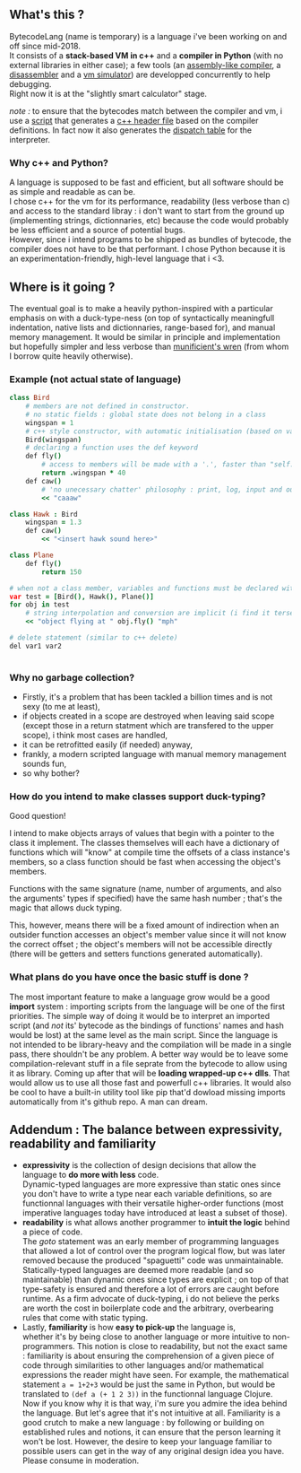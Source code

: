 ## What's this ?
BytecodeLang (name is temporary) is a language i've been working on and off since mid-2018.  
It consists of a **stack-based VM in c++** and a **compiler in Python** (with no external libraries in either case); a few tools (an [assembly-like compiler](https://github.com/Lcbx/BytecodeLang/blob/master/compiler/assembly_compiler.py), a [disassembler](https://github.com/Lcbx/BytecodeLang/blob/master/compiler/disassembler.py) and a [vm simulator](https://github.com/Lcbx/BytecodeLang/blob/master/compiler/vm_simulator.py)) are developped concurrently to help debugging.  
Right now it is at the "slightly smart calculator" stage.

*note :*  to ensure that the bytecodes match between the compiler and vm, i use a [script](https://github.com/Lcbx/BytecodeLang/blob/master/compiler/opcodes.py) that generates a [c++ header file](https://github.com/Lcbx/BytecodeLang/blob/master/vm/opcodes.h) based on the compiler definitions. In fact now it also generates the [dispatch table](https://github.com/Lcbx/BytecodeLang/blob/master/vm/core.cpp) for the interpreter.

### Why c++ and Python?
A language is supposed to be fast and efficient, but all software should be as simple and readable as can be.  
I chose c++ for the vm for its performance, readability (less verbose than c) and access to the standard libray : i don't want to start from the ground up (implementing strings, dictionnaries, etc) because the code would probably be less efficient and a source of potential bugs.  
However, since i intend programs to be shipped as bundles of bytecode, the compiler does not have to be that performant. I chose Python because it is an experimentation-friendly, high-level language that i <3.

## Where is it going ?
The eventual goal is to make a heavily python-inspired with a particular emphasis on with a duck-type-ness (on top of syntactically meaningfull indentation, native lists and dictionnaries, range-based for), and manual memory management. It would be similar in principle and implementation but hopefully simpler and less verbose than [munificient's wren](https://github.com/wren-lang/wren) (from whom I borrow quite heavily otherwise).

 ### Example (not actual state of language)
``` CoffeeScript
class Bird 
    # members are not defined in constructor.
    # no static fields : global state does not belong in a class
    wingspan = 1
    # c++ style constructor, with automatic initialisation (based on variable name) 
    Bird(wingspan)
    # declaring a function uses the def keyword
    def fly()
        # access to members will be made with a '.', faster than "self." and still readable
        return .wingspan * 40
    def caw()
        # 'no unecessary chatter' philosophy : print, log, input and output use << and >> (print by default)
        << "caaaw"

class Hawk : Bird
    wingspan = 1.3
    def caw()
        << "<insert hawk sound here>"

class Plane
    def fly()
        return 150

# when not a class member, variables and functions must be declared with "var" and "def" 
var test = [Bird(), Hawk(), Plane()]
for obj in test
    # string interpolation and conversion are implicit (i find it terse and expresive)
    << "object flying at " obj.fly() "mph"

# delete statement (similar to c++ delete)
del var1 var2
	
```

### Why no garbage collection?
* Firstly, it's a problem that has been tackled a billion times and is not sexy (to me at least),
* if objects created in a scope are destroyed when leaving said scope (except those in a return statment which are transfered to the upper scope), i think most cases are handled,
* it can be retrofitted easily (if needed) anyway,
* frankly, a modern scripted language with manual memory management sounds fun,
* so why bother?

### How do you intend to make classes support duck-typing?
Good question!

I intend to make objects arrays of values that begin with a pointer to the class it implement. The classes themselves will each have a dictionary of functions which will "know" at compile time the offsets of a class instance's members, so a class function should be fast when accessing the object's members.

Functions with the same signature (name, number of arguments, and also the arguments' types if specified) have the same hash number ; that's the magic that allows duck typing.

This, however, means there will be a fixed amount of indirection when an outsider function accesses an object's member value since it will not know the correct offset ; the object's members will not be accessible directly (there will be getters and setters functions generated automatically).

### What plans do you have once the basic stuff is done ?
The most important feature to make a language grow would be a good  **import** system : importing scripts from the language will be one of the first priorities. The simple way of doing it would be to interpret an imported script (and *not* its' bytecode as the bindings of functions' names and hash would be lost) at the same level as the main script. Since the language is not intended to be library-heavy and the compilation will be made in a single pass, there shouldn't be any problem. A better way would be to leave some compilation-relevant stuff in a file seprate from the bytecode to allow using it as library.
Coming up after that will be **loading wrapped-up c++ dlls**.
That would allow us to use all those fast and powerfull c++ libraries. It would also be cool to have a built-in utility tool like pip that'd dowload missing imports automatically from it's github repo. A man can dream.

## Addendum : The balance between expressivity, readability and familiarity
* **expressivity** is the collection of design decisions that allow the language to **do more with less** code.  
Dynamic-typed languages are more expressive than static ones since you don't have to write a type near each variable definitions, so are functionnal languages with their versatile higher-order functions (most imperative languages today have introduced at least a subset of those).
* **readability** is what allows another programmer to **intuit the logic** behind a piece of code.  
The _goto_ statement was an early member of programming languages that allowed a lot of control over the program logical flow, but was later removed because the produced "spaguetti" code was unmaintainable. Statically-typed languages are deemed more readable (and so maintainable) than dynamic ones since types are explicit ; on top of that type-safety is ensured and therefore a lot of errors are caught before runtime. As a firm advocate of duck-typing, i do not believe the perks are worth the cost in boilerplate code and the arbitrary, overbearing rules that come with static typing.
* Lastly, **familiarity** is how **easy to pick-up** the language is,  
whether it's by being close to another language or more intuitive to non-programmers. This notion is close to readability, but not the exact same : familiarity is about ensuring the comprehension of a given piece of code through similarities to other languages and/or mathematical expressions the reader might have seen.
For example, the mathematical statement `a = 1+2+3` would be just the same in Python, but would be translated to `(def a (+ 1 2 3))` in the functionnal language Clojure. Now if you know why it is that way, i'm sure you admire the idea behind the language. But let's agree that it's not intuitive at all. Familiarity is a good crutch to make a new language : by following or building on established rules and notions, it can ensure that the person learning it won't be lost. However, the desire to keep your language familiar to possible users can get in the way of any original design idea you have. Please consume in moderation.
 
